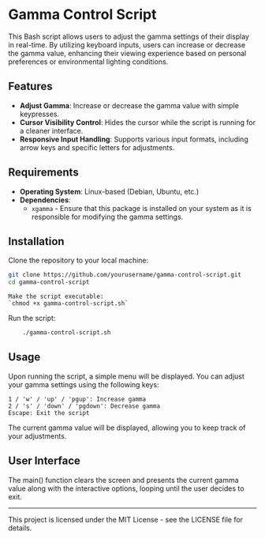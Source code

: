 # Gamma Control Script

This Bash script allows users to adjust the gamma settings of their display in real-time. By utilizing keyboard inputs, users can increase or decrease the gamma value, enhancing their viewing experience based on personal preferences or environmental lighting conditions.

## Features

- **Adjust Gamma**: Increase or decrease the gamma value with simple keypresses.
- **Cursor Visibility Control**: Hides the cursor while the script is running for a cleaner interface.
- **Responsive Input Handling**: Supports various input formats, including arrow keys and specific letters for adjustments.

## Requirements

- **Operating System**: Linux-based (Debian, Ubuntu, etc.)
- **Dependencies**: 
  - `xgamma` - Ensure that this package is installed on your system as it is responsible for modifying the gamma settings.

## Installation

Clone the repository to your local machine:

```bash
git clone https://github.com/yourusername/gamma-control-script.git
cd gamma-control-script
```

    Make the script executable:
	`chmod +x gamma-control-script.sh`

Run the script:

```bash
    ./gamma-control-script.sh
```

## Usage

Upon running the script, a simple menu will be displayed. You can adjust your gamma settings using the following keys:

    1 / 'w' / 'up' / 'pgup': Increase gamma
    2 / 's' / 'down' / 'pgdown': Decrease gamma
    Escape: Exit the script

The current gamma value will be displayed, allowing you to keep track of your adjustments.


## User Interface

The main() function clears the screen and presents the current gamma value along with the interactive options, looping until the user decides to exit.

---

This project is licensed under the MIT License - see the LICENSE file for details.
